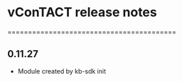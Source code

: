 # vConTACT release notes
=========================================

0.11.27
-----
* Module created by kb-sdk init
